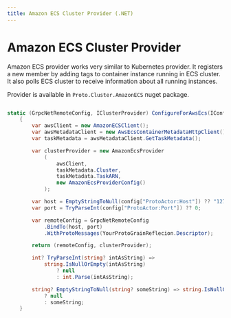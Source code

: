 ```yaml
---
title: Amazon ECS Cluster Provider (.NET)
---
```


# Amazon ECS Cluster Provider

Amazon ECS provider works very similar to Kubernetes provider. It registers a new member by adding tags to container instance running in ECS cluster. It also polls ECS cluster to receive information about all running instances.

Provider is available in `Proto.Cluster.AmazonECS` nuget package.

```csharp

static (GrpcNetRemoteConfig, IClusterProvider) ConfigureForAwsEcs(IConfiguration config)
    {
        var awsClient = new AmazonECSClient();
        var awsMetadataClient = new AwsEcsContainerMetadataHttpClient();
        var taskMetadata = awsMetadataClient.GetTaskMetadata();

        var clusterProvider = new AmazonEcsProvider
            (
                awsClient, 
                taskMetadata.Cluster, 
                taskMetadata.TaskARN, 
                new AmazonEcsProviderConfig()
            );

        var host = EmptyStringToNull(config["ProtoActor:Host"]) ?? "127.0.0.1";
        var port = TryParseInt(config["ProtoActor:Port"]) ?? 0;

        var remoteConfig = GrpcNetRemoteConfig
            .BindTo(host, port)
            .WithProtoMessages(YourProtoGrainReflecion.Descriptor);

        return (remoteConfig, clusterProvider);

        int? TryParseInt(string? intAsString) =>
            string.IsNullOrEmpty(intAsString)
                ? null
                : int.Parse(intAsString);

        string? EmptyStringToNull(string? someString) => string.IsNullOrEmpty(someString)
            ? null
            : someString;
    }

```
